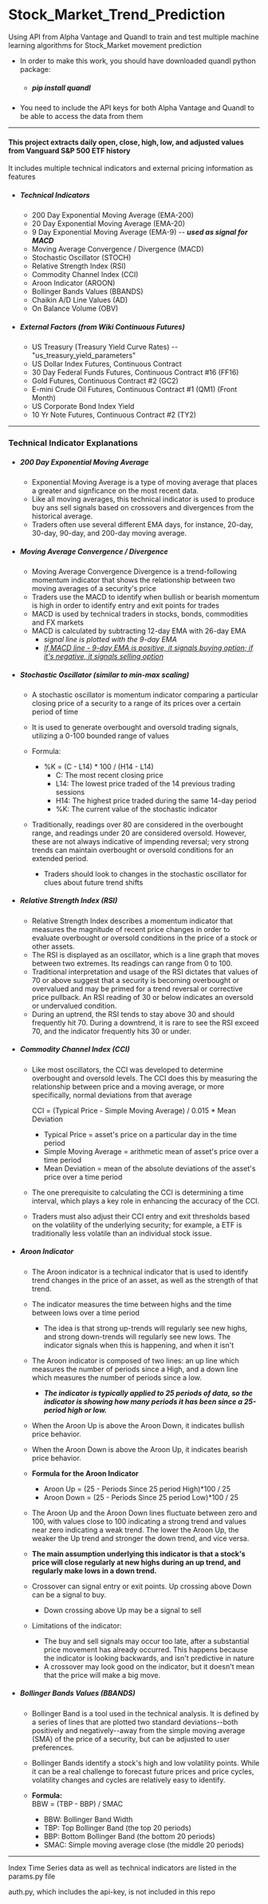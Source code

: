 # Stock_Market_Trend_Prediction
Using API from Alpha Vantage and Quandl to train and test multiple machine learning algorithms for Stock_Market movement prediction

* In order to make this work, you should have downloaded quandl python package:
    * ##### pip install quandl

* You need to include the API keys for both Alpha Vantage and Quandl to be able to access the data from them

***
#### This project extracts daily open, close, high, low, and adjusted values from Vanguard S&P 500 ETF history

It includes multiple technical indicators and external pricing information as features
* ##### Technical Indicators
    
    * 200 Day Exponential Moving Average (EMA-200) 
    * 20 Day Exponential Moving Average (EMA-20) 
    * 9 Day Exponential Moving Average (EMA-9) -- ***used as signal for MACD***
    * Moving Average Convergence / Divergence (MACD) 
    * Stochastic Oscillator (STOCH)
    * Relative Strength Index (RSI) 
    * Commodity Channel Index (CCI)
    * Aroon Indicator (AROON)
    * Bollinger Bands Values (BBANDS) 
    * Chaikin A/D Line Values (AD)
    * On Balance Volume (OBV)
    

* ##### External Factors (from Wiki Continuous Futures)
    * US Treasury (Treasury Yield Curve Rates) --"us_treasury_yield_parameters"
    * US Dollar Index Futures, Continuous Contract 
    * 30 Day Federal Funds Futures, Continuous Contract #16 (FF16) 
    * Gold Futures, Continuous Contract #2 (GC2)
    * E-mini Crude Oil Futures, Continuous Contract #1 (QM1) (Front Month)
    * US Corporate Bond Index Yield
    * 10 Yr Note Futures, Continuous Contract #2 (TY2)
***
### Technical Indicator Explanations 

* ##### 200 Day Exponential Moving Average
    * Exponential Moving Average is a type of moving average that places a greater 
   and signficance on the most recent data.
    * Like all moving averages, this technical indicator is used to produce buy ans sell 
   signals based on crossovers and divergences from the historical average.
    * Traders often use several different EMA days, for instance, 20-day, 30-day, 90-day,
   and 200-day moving average.
   
* ##### Moving Average Convergence / Divergence
    * Moving Average Convergence Divergence is a trend-following momentum indicator that
    shows the relationship between two moving averages of a security's price
    * Traders use the MACD to identify when bullish or bearish momentum is high in order 
    to identify entry and exit points for trades
    * MACD is used by technical traders in stocks, bonds, commodities and FX markets
    * MACD is calculated by subtracting 12-day EMA with 26-day EMA
        * *signal line is plotted with the 9-day EMA*
        * <u>*If MACD line - 9-day EMA is positive, it signals buying option; if it's negative, 
        it signals selling option* </u>
        
* ##### Stochastic Oscillator (similar to min-max scaling)
    * A stochastic oscillator is momentum indicator comparing a particular closing price of
    a security to a range of its prices over a certain period of time
    * It is used to generate overbought and oversold trading signals, utilizing a 0-100
    bounded range of values
    * Formula: 
        * %K = (C - L14) * 100 / (H14 - L14)
            * C: The most recent closing price
            * L14: The lowest price traded of the 14 previous trading sessions
            * H14: The highest price traded during the same 14-day period
            * %K: The current value of the stochastic indicator
       
    * Traditionally, readings over 80 are considered in the overbought range, and readings 
    under 20 are considered oversold. However, these are not always indicative of impending
    reversal; very strong trends can maintain overbought or oversold conditions for an extended
    period.
        * Traders should look to changes in the stochastic oscillator for clues about future 
        trend shifts
   
* ##### Relative Strength Index (RSI)
    * Relative Strength Index describes a momentum indicator that measures the magnitude 
    of recent price changes in order to evaluate overbought or oversold conditions in the 
    price of a stock or other assets.
    * The RSI is displayed as an oscillator, which is a line graph that moves between
    two extremes. Its readings can range from 0 to 100.
    * Traditional interpretation and usage of the RSI dictates that values of 70 or above
    suggest that a security is becoming overbought or overvalued and may be primed for a
    trend reversal or corrective price pullback. An RSI reading of 30 or below indicates an
    oversold or undervalued condition.
    * During an uptrend, the RSI tends to stay above 30 and should frequently hit 70. During
    a downtrend, it is rare to see the RSI exceed 70, and the indicator frequently hits 30
    or under.
 
* ##### Commodity Channel Index (CCI)
    * Like most oscillators, the CCI was developed to determine overbought and oversold levels. 
    The CCI does this by measuring the relationship between price and a moving average, or
    more specifically, normal deviations from that average
    
        CCI = (Typical Price - Simple Moving Average) / 0.015 * Mean Deviation   
        * Typical Price = asset's price on a particular day in the time period
        * Simple Moving Average = arithmetic mean of asset's price over a time period
        * Mean Deviation = mean of the absolute deviations of the asset's price over a 
        time period
        
    * The one prerequisite to calculating the CCI is determining a time interval, which 
    plays a key role in enhancing the accuracy of the CCI.
    * Traders must also adjust their CCI entry and exit thresholds based on the volatility 
    of the underlying security; for example, a ETF is traditionally less volatile than 
    an individual stock issue.
    
* ##### Aroon Indicator
    * The Aroon indicator is a technical indicator that is used to identify trend changes in
    the price of an asset, as well as the strength of that trend.
    * The indicator measures the time between highs and the time between lows over a time
    period
        * The idea is that strong up-trends will regularly see new highs, and strong down-trends
        will regularly see new lows. The indicator signals when this is happening, and when it isn't
        
    * The Aroon indicator is composed of two lines: an up line which measures the number of 
    periods since a High, and a down line which measures the number of periods since a low.
        * ***The indicator is typically applied to 25 periods of data, so the indicator is showing
        how many periods it has been since a 25-period high or low.***
    * When the Aroon Up is above the Aroon Down, it indicates bullish price behavior.
    * When the Aroon Down is above the Aroon Up, it indicates bearish price behavior.
    * **Formula for the Aroon Indicator**
        * Aroon Up = (25 - Periods Since 25 period High)*100 / 25
        * Aroon Down = (25 - Periods Since 25 period Low)*100 / 25
    * The Aroon Up and the Aroon Down lines fluctuate between zero and 100, with values close
    to 100 indicating a strong trend and values near zero indicating a weak trend. The lower the
    Aroon Up, the weaker the Up trend and stronger the down trend, and vice versa.
    * **The main assumption underlying this indicator is that a stock's price will close 
    regularly at new highs during an up trend, and regularly make lows in a down trend.**
    * Crossover can signal entry or exit points. Up crossing above Down can be a signal to buy.
        * Down crossing above Up may be a signal to sell
        
    * Limitations of the indicator:
        * The buy and sell signals may occur too late, after a substantial price movement 
        has already occurred. This happens because the indicator is looking backwards, 
        and isn't predictive in nature
        * A crossover may look good on the indicator, but it doesn't mean that the price will
        make a big move.
    
* ##### Bollinger Bands Values (BBANDS)
    * Bollinger Band is a tool used in the technical analysis. It is defined by a series of
    lines that are plotted two standard deviations--both positively and negatively--away 
    from the simple moving average (SMA) of the price of a security, but can be adjusted
    to user preferences.
    * Bollinger Bands identify a stock's high and low volatility points. While it can be
    a real challenge to forecast future prices and price cycles, volatility changes and
    cycles are relatively easy to identify.
    
    * **Formula:**\
    BBW = (TBP - BBP) / SMAC
        * BBW: Bollinger Band Width
        * TBP: Top Bollinger Band (the top 20 periods)
        * BBP: Bottom Bollinger Band (the bottom 20 periods)
        * SMAC: Simple moving average close (the middle 20 periods)

  
  

***
Index Time Series data as well as technical indicators are listed in the params.py file

auth.py, which includes the api-key, is not included in this repo